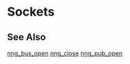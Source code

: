 # Sockets

## See Also

[nng_bus_open](nng_bus_open.md)
[nng_close](nng_close.md)
[nng_pub_open](nng_pub_open.md)
